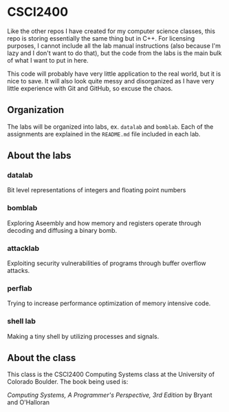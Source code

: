 # CSCI2400

Like the other repos I have created for my computer science classes, this repo is storing essentially the same thing but in C++. For licensing purposes, I cannot include all the lab manual instructions (also because I'm lazy and I don't want to do that), but the code from the labs is the main bulk of what I want to put in here.

This code will probably have very little application to the real world, but it is nice to save. It will also look quite messy and disorganized as I have very little experience with Git and GitHub, so excuse the chaos.

## Organization

The labs will be organized into labs, ex. `datalab` and `bomblab`. Each of the assignments are explained in the `README.md` file included in each lab.

## About the labs

### datalab

Bit level representations of integers and floating point numbers

### bomblab

Exploring Aseembly and how memory and registers operate through decoding and diffusing a binary bomb.

### attacklab

Exploiting security vulnerabilities of programs through buffer overflow attacks.

### perflab

Trying to increase performance optimization of memory intensive code.

### shell lab

Making a tiny shell by utilizing processes and signals.

## About the class

This class is the CSCI2400 Computing Systems class at the University of Colorado Boulder. The book being used is:

*Computing Systems, A Programmer's Perspective, 3rd Edition* by Bryant and O'Halloran
